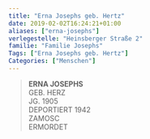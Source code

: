```yaml
---
title: "Erna Josephs geb. Hertz"
date: 2019-02-02T16:24:21+01:00
aliases: ["erna-josephs"]
verlegestelle: "Heinsberger Straße 2"
familie: "Familie Josephs"
Tags: ["Erna Josephs geb. Hertz"]
Categories: ["Menschen"]
---
```


> **ERNA JOSEPHS** <br />
> GEB. HERZ <br />
> JG. 1905 <br />
> DEPORTIERT 1942 <br />
> ZAMOSC <br />
> ERMORDET <br />